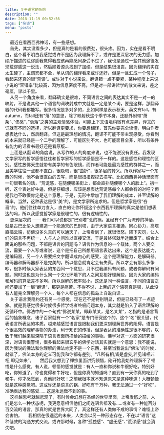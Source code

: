 ```yaml
---
title: 关于语言的杂想
description: ""
date: 2018-11-19 00:52:56
tags: ["杂谈"]
menu: "posts" 
---
```


&nbsp;&nbsp;&nbsp;&nbsp;最近在看西西弗神话，有一些感想。  
&nbsp;&nbsp;&nbsp;&nbsp;首先，其实没看多少，但是真的是看的很费劲，很头疼。因为，实在是看不明白，这个看不明白我感觉或许不是因为我理解不了，或许是更深层次的无力感。加缪所描述的荒谬感我觉得我应该再能感同身受不过了，我也是通过一些其他途径发现荒谬感这一说法，然后顺着源头找到了加缪。但是结果很沮丧，因为翻译的实在太生硬了，主谓宾都不全，单从词的翻译看来或许还好，但是一旦汇成一个句子，看起来还真的很“荒谬”。或许对于小说来说，翻译错一点不要紧，某种程度上来说小说的“容错率“比较高，因为信息密度不高，但是对一部讲哲学的散文来说，差之毫厘，谬以千里。  
&nbsp;&nbsp;&nbsp;&nbsp;从另一个角度来看，翻译确实是很难，不同语言之间的表达其实不是一对一的映射。不是说其他一个语言的词映射成中文就是一定是某个词，要是这样，那翻译器的代码我都能写。很多情况是多对多的，比如同样是表示秋天，英文有fall，有autumn，而fall还有"落"的意思，除了映射秋这个季节本身，还额外附带“萧条“、”伤感“、”衰落”之类的主观情感体验，可能上下文语境稍微有点差异，译文的词就有不同的选择，所以翻译更要求，你要想翻译，首先你要完全读懂，明白作者想表达什么，然后翻译。但这是最理想的情况，翻译不可能不带主观感受，你看到的本来就已经是一个二手的理解了，可能区别不大，也可能面目全非，所以有条件有能力的话看书最好还是看原版...  
&nbsp;&nbsp;&nbsp;&nbsp;上面是从翻译的角度说，从写作的人的角度来说，也不能说没有责任。我发现文学家写的哲学感悟往往和哲学家写的哲学感悟是不一样的。这是感性和理性的区别。感性放佛天生就带有美学的有色眼镜，而作者可能是最为感性的群体之一，而且美学往往一点都不直白，很隐晦，很“曲折”，很多层的转义。所以作家写一个东西的时候，他不会很直白的去写，而是很扭扭捏捏去描写。比如西西弗神话里面有一句很著名的话，“荒诞感，在随便哪条街上，都会直扑随便哪个人的脸上”。初一听，这个表达好牛逼，但是仔细想，应该是想表达荒诞感每个人都会有的对吧？但是我也不敢很肯定是这个意思。于是，无形中增加了我们理解的成本，甚至误解的概率，当然，这种表达是很“美“的，是文学家所追求的。但是哲学家是很“吝啬”的，他们往往单刀直入，直白的让你怀疑这个东西我所理解的真实是他们想表达的吗，所以我感觉哲学家是很理性的，很有逻辑性的。  
&nbsp;&nbsp;&nbsp;&nbsp;更深层次的 —— 我们可以说都是“巴别塔“惹的祸。圣经有个广为流传的神话，就是古巴比伦人想建造一个能通天的巴别塔，由于大家语言相通，同心协力，高塔直插云端，彷佛没多久真的可以通天了，上帝看到了，就很愤怒，降下灾罚，让人们的语言不再统一，人与人之间难以直接交流，于是最终塔就半途而废了。结合上面说的那些问题，不都是语言的问题吗？语言作为信息的一个载体，两个人要交流，需要一个人写或者说，这个是把自己所想用语言表达出来，这个是表达能力，是编码器，另一个人需要把文字翻译成内心的感受，这个是理解能力，是解码器。编码器和解码器都不是完美的，所以信息就肯定会有失真。所以才会有那么多争吵，很多时候大家表达的东西同一个意思，只不过我编码有问题，或者你解码有问题。同时这也是为什么同一个文化环境下的人之间互相好理解些，因为大家的编码和解码的算法差不多啊，所以误解的概率就小。这还是同一种语言，不同的语言之间还要加了一层“翻译“，那更是痛苦。不得不说，上帝的这个惩罚真是狠，从此没有人能完全理解另一个人，每个人都在信息的孤岛上自说自话...  
&nbsp;&nbsp;&nbsp;&nbsp;关于语言我隐约还有另一个感觉，现在还不是特别明显，但是已经有了一点迹象。就是我感觉很多时候很多哲学或者终极问题本身，其实就是陷入了语言理解的死循环中。佛法中的一个句式“佛说某某，即非某某，是名某某”，名指的是语言背后的抽象概念，诸子百家就有一个“名家”是专门研究这个的，这个“名”很关键，代表语言所表达的本质。越来越感觉语言是限制我们更深刻理解世界的阻碍。语言是个很高效的理解事物的办法，利于知识的传播，但是表达的准确性是很不够的，以致于我们越来越深陷于语言表面所描绘的描绘的事物。佛学对这一方面的研究很深，对语言很警惕，很多看起来很玄乎的佛学对话其实就是一个意思：我不能说，因为我说的佛法和你理解的佛法肯定不是一个东西，甚至当我说出“佛法”的时候，就错了，佛法本身的定义可能我和你都有差别。“凡所有相,皆是虚妄,若见诸相非相,即见如来”。
&nbsp;&nbsp;&nbsp;&nbsp;然后我又想到了禅宗里面讲究顿悟，刚开始我始终理解不了顿悟是什么感觉，有人说，顿悟的感觉就是：有人一直和你说和牛很好吃，特别好吃，你知道了，你也觉得和牛好吃，但是你真的知道吗？直到有一天你真的吃到了和牛，你才感觉到，真他妈好吃！之前我根本就不知道原来是这种味道！大概顿悟就是这种感觉吧。这或许还是语言的锅，好吃有千万种，我无法通过一个“好吃”，准确表达我的感受......这是永远做不到的事。  
&nbsp;&nbsp;&nbsp;&nbsp;这样越思考就越悲观了，有时候会幻想在圣经的世界里面，上帝发怒之前，人们是怎么一种状态呢，我更愿意相信他们之间连语言都没有.....或者有一种能百分百交流的语言，那真的就是世界大同了，真这样还有人类做不成的事情？难怪上帝会害怕。
&nbsp;&nbsp;&nbsp;&nbsp;我相信在很遥远的未来，人类会以另一种形态存在，不在以“语言”这种低效的沟通方式交流，或许那时候，各种“孤独感”、“虚无感”、”荒谬感“就会消失吧。
   
 
   
   